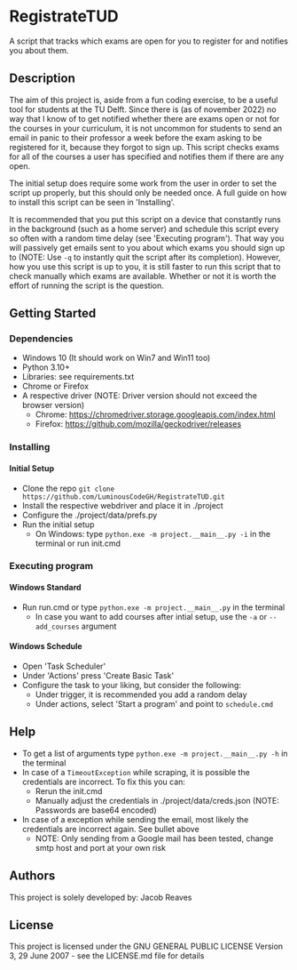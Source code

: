 # RegistrateTUD
A script that tracks which exams are open for you to register for and notifies you about them.

## Description

The aim of this project is, aside from a fun coding exercise, to be a useful tool for students at the TU Delft.
Since there is (as of november 2022) no way that I know of to get notified whether there are exams open 
or not for the courses in your curriculum, it is not uncommon for students to send an email in panic to their
professor a week before the exam asking to be registered for it, because they forgot to sign up. This script
checks exams for all of the courses a user has specified and notifies them if there are any open. 

The initial setup does require some work from the user in order to set the script up properly, but this should only
be needed once. A full guide on how to install this script can be seen in 'Installing'.

It is recommended that you put this script on a device that constantly runs in the background (such as a home server)
and schedule this script every so often with a random time delay (see 'Executing program'). That way you will passively 
get emails sent to you about which exams you should sign up to (NOTE: Use `-q` to instantly quit the script after 
its completion). However, how you use this script is up to you, it is still faster to run this script that 
to check manually which exams are available. Whether or not it is worth the effort of running the script is the question.

## Getting Started

### Dependencies

* Windows 10 (It should work on Win7 and Win11 too)
* Python 3.10+
* Libraries: see requirements.txt
* Chrome or Firefox
* A respective driver (NOTE: Driver version should not exceed the browser version)
    * Chrome:  https://chromedriver.storage.googleapis.com/index.html
    * Firefox: https://github.com/mozilla/geckodriver/releases

### Installing

#### Initial Setup

* Clone the repo `git clone https://github.com/LuminousCodeGH/RegistrateTUD.git`
* Install the respective webdriver and place it in ./project
* Configure the ./project/data/prefs.py
* Run the initial setup
    * On Windows: type `python.exe -m project.__main__.py -i` in the terminal or run init.cmd

### Executing program

#### Windows Standard

* Run run.cmd or type `python.exe -m project.__main__.py` in the terminal
    * In case you want to add courses after intial setup, use the `-a` or `--add_courses` argument

#### Windows Schedule

* Open 'Task Scheduler'
* Under 'Actions' press 'Create Basic Task'
* Configure the task to your liking, but consider the following:
    * Under trigger, it is recommended you add a random delay
    * Under actions, select 'Start a program' and point to `schedule.cmd`

## Help

* To get a list of arguments type `python.exe -m project.__main__.py -h` in the terminal
* In case of a `TimeoutException` while scraping, it is possible the credentials are incorrect. To fix this you can:
    * Rerun the init.cmd
    * Manually adjust the credentials in ./project/data/creds.json (NOTE: Passwords are base64 encoded)
* In case of a exception while sending the email, most likely the credentials are incorrect again. See bullet above
    * NOTE: Only sending from a Google mail has been tested, change smtp host and port at your own risk

## Authors

This project is solely developed by: Jacob Reaves

## License

This project is licensed under the GNU GENERAL PUBLIC LICENSE Version 3, 29 June 2007 - see the LICENSE.md file for details